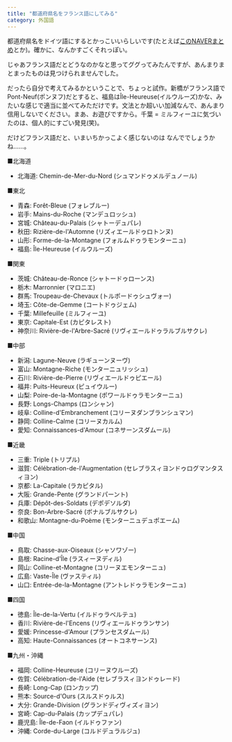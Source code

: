 ```yaml
---
title: "都道府県名をフランス語にしてみる"
category: 外国語
---
```


都道府県名をドイツ語にするとかっこいいらしいです(たとえば[このNAVERまとめ](http://matome.naver.jp/odai/2132815113153757701)とか)。確かに、なんかすごくそれっぽい。

じゃあフランス語だとどうなのかなと思ってググってみたんですが、あんまりまとまったものは見つけられませんでした。

だったら自分で考えてみるかということで、ちょっと試作。新橋がフランス語でPont-Neuf(ポンヌフ)だとすると、福島はÎle-Heureuse(イルウルーズ)かな、みたいな感じで適当に並べてみただけです。文法とか超いい加減なんで、あんまり信用しないでください。まあ、お遊びですから。千葉 = ミルフィーユに気づいたのは、個人的にすごい発見(笑)。

だけどフランス語だと、いまいちかっこよく感じないのは なんででしょうかね……。

■北海道

- 北海道: Chemin-de-Mer-du-Nord (シュマンドゥメルデュノール)

■東北

- 青森: Forêt-Bleue (フォレブルー)
- 岩手: Mains-du-Roche (マンデュロッシュ)
- 宮城: Château-du-Palais (シャトーデュパレ)
- 秋田: Rizière-de-l'Automne (リズィエールドゥロトンヌ)
- 山形: Forme-de-la-Montagne (フォルムドゥラモンターニュ)
- 福島: Île-Heureuse (イルウルーズ)

■関東

- 茨城: Château-de-Ronce (シャトードゥローンス)
- 栃木: Marronnier (マロニエ)
- 群馬: Troupeau-de-Chevaux (トルポードゥシュヴォー)
- 埼玉: Côte-de-Gemme (コートドゥジェム)
- 千葉: Millefeuille (ミルフィーユ)
- 東京: Capitale-Est (カピタレスト)
- 神奈川: Rivière-de-l'Arbre-Sacré (リヴィエールドゥラルブルサクレ)

■中部

- 新潟: Lagune-Neuve (ラギューンヌーヴ)
- 富山: Montagne-Riche (モンターニュリッシュ)
- 石川: Rivière-de-Pierre (リヴィエールドゥピエール)
- 福井: Puits-Heureux (ピュイウルー)
- 山梨: Poire-de-la-Montagne (ポワールドゥラモンターニュ)
- 長野: Longs-Champs (ロンシャン)
- 岐阜: Colline-d'Embranchement (コリーヌダンブランシュマン)
- 静岡: Colline-Calme (コリーヌカルム)
- 愛知: Connaissances-d'Amour (コネサーンスダムール)

■近畿

- 三重: Triple (トリプル)
- 滋賀: Célébration-de-l'Augmentation (セレブラスィヨンドゥログマンタスィヨン)
- 京都: La-Capitale (ラカピタル)
- 大阪: Grande-Pente (グランドパーント)
- 兵庫: Dépôt-des-Soldats (デポデソルダ)
- 奈良: Bon-Arbre-Sacré (ボナルブルサクレ)
- 和歌山: Montagne-du-Poème (モンターニュデュポエーム)

■中国

- 鳥取: Chasse-aux-Oiseaux (シャソワゾー)
- 島根: Racine-d'Île (ラスィーヌディル)
- 岡山: Colline-et-Montagne (コリーヌエモンターニュ)
- 広島: Vaste-Île (ヴァスティル)
- 山口: Entrée-de-la-Montagne (アントレドゥラモンターニュ)

■四国

- 徳島: Île-de-la-Vertu (イルドゥラベルテュ)
- 香川: Rivière-de-l'Encens (リヴィエールドゥランサン)
- 愛媛: Princesse-d'Amour (プランセスダムール)
- 高知: Haute-Connaissances (オートコネサーンス)

■九州・沖縄

- 福岡: Colline-Heureuse (コリーヌウルーズ)
- 佐賀: Célébration-de-l'Aide (セレブラスィヨンドゥレード)
- 長崎: Long-Cap (ロンカップ)
- 熊本: Source-d'Ours (スルスドゥルス)
- 大分: Grande-Division (グランドディヴィズィヨン)
- 宮崎: Cap-du-Palais (カップデュパレ)
- 鹿児島: Île-de-Faon (イルドゥファン)
- 沖縄: Corde-du-Large (コルドデュラルジュ)
